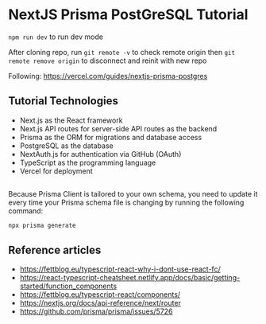 # NextJS Prisma PostGreSQL Tutorial

`npm run dev` to run dev mode

After cloning repo, run `git remote -v` to check remote origin then `git remote remove origin` to disconnect and reinit with new repo

Following: https://vercel.com/guides/nextjs-prisma-postgres

## Tutorial Technologies
- Next.js as the React framework
- Next.js API routes for server-side API routes as the backend
- Prisma as the ORM for migrations and database access
- PostgreSQL as the database
- NextAuth.js for authentication via GitHub (OAuth)
- TypeScript as the programming language
- Vercel for deployment

##
Because Prisma Client is tailored to your own schema, you need to update it every time your Prisma schema file is changing by running the following command:

`npx prisma generate`

## Reference articles
- https://fettblog.eu/typescript-react-why-i-dont-use-react-fc/
- https://react-typescript-cheatsheet.netlify.app/docs/basic/getting-started/function_components
- https://fettblog.eu/typescript-react/components/
- https://nextjs.org/docs/api-reference/next/router
- https://github.com/prisma/prisma/issues/5726